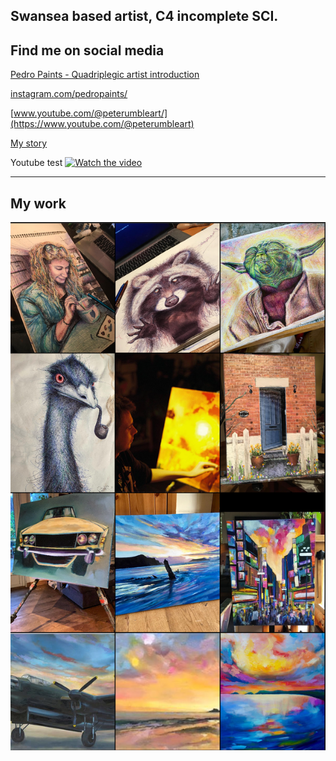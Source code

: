 ## Swansea based artist, C4 incomplete SCI.

## Find me on social media
[Pedro Paints - Quadriplegic artist introduction](https://www.youtube.com/watch?v=sYPz9S7p2Fs)

[instagram.com/pedropaints/](https://www.instagram.com/pedropaints/)

[www.youtube.com/@peterumbleart/](https://www.youtube.com/@peterumbleart)

[My story](https://m.youtube.com/watch?v=NTG_d1NrPCs)

Youtube test
[![Watch the video](https://img.youtube.com/vi/sYPz9S7p2Fs/default.jpg)](https://www.youtube.com/watch?v=sYPz9S7p2Fs)

---

## My work
![My work](/images/insta_wall.png "My work")

